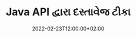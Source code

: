 ---
############################# Static ############################
layout: "product"
date: 2022-02-23T12:00:00+02:00
draft: false

product: "Annotation"
product_tag: "annotation"
platform: "Java"
platform_tag: "java"

############################# Head ############################
head_title: "જાવા દસ્તાવેજ એનોટેશન API | પીડીએફ વર્ડ એક્સેલ પીપીટીએક્સ ઈમેજીસ જુઓ અને ટીકા કરો"
head_description: "જાવા દસ્તાવેજ એનોટેશન API. PDF Word DOCX, Excel XLSX, PPTX, EML EMLX, VSS VSD, OTP, CAD અને ઇમેજ ફાઇલ ફોર્મેટ જુઓ, ટેગ કરો, ટિપ્પણી કરો અને ટીકા કરો."

############################# Header ##########################
title: "Java API દ્વારા દસ્તાવેજ ટીકા"
description: "કોઈપણ બાહ્ય સોફ્ટવેર ઇન્સ્ટોલ કર્યા વિના PDF, HTML, MS Office અને અન્ય દસ્તાવેજ ફોર્મેટ જોવા અને એનોટેટ કરવાની ક્ષમતાઓ સાથે Java એપ્લિકેશન્સ બનાવો."
button:
    enable: true
    icon: "fas fa-arrow-down"
    label: "મફત અજમાયશ ડાઉનલોડ કરો"
    link: "https://downloads.groupdocs.com/annotation/java"

############################# SubMenu #########################
submenu:
    enable: true
    
    left:
        img_alt: "GroupDocs.Annotation for Java"
        image: "https://www.groupdocs.cloud/templates/groupdocs/images/product-logos/groupdocs-annotation-java.png"
        product: "GroupDocs.Annotation"
        platform: "Java"

    middle:
        button:
            # button loop
            - link: "#features"
              text: "વિશેષતા"

            # button loop
            - link: "https://products.groupdocs.app/annotation"
              text: "લાઈવ ડેમો"

            # button loop
            - link: "https://purchase.groupdocs.com/pricing/annotation/java"
              text: "ભાવ"

    right:
        link_download: "https://downloads.groupdocs.com/annotation"
        link_learn: "https://docs.groupdocs.com/annotation/java/"
        link_buy: "https://purchase.groupdocs.com"

############################# Overview ############################
overview:
    enable: true
    content: |
      GroupDocs.Annotation Java API એ એક ઉત્પાદન છે જે તમને Android, MacOS, Linux, Windows જેવા વિવિધ પ્લેટફોર્મ્સ અને ઑપરેટિંગ સિસ્ટમ્સ પર દસ્તાવેજોમાં ટીકા સાથે કામ કરવાની મંજૂરી આપે છે. GroupDocs.Annotation સરળ API સાથે લાઇબ્રેરી પ્રદાન કરે છે જે ઘણા ફાયદાઓ આપે છે: ઉદાહરણ તરીકે, જો તમારે ડેટાને ગોપનીય રાખવાની જરૂર હોય અથવા લાઇબ્રેરી સાથે કામ કરવા માટે તમારે કેટલી શક્તિની જરૂર હોય તે પસંદ કરવાની જરૂર હોય અથવા એનોટેશન સાથેના કાર્યને આંશિક રીતે બદલવાની જરૂર હોય, તો લાઇબ્રેરી ખૂબ જ ઉપયોગી છે. હલકો અને લવચીક.

      Java API માટે GroupDocs.Annotation તમને વિવિધ પ્રકારની ટીકાઓ સાથે કામ કરવાની મંજૂરી આપે છે, જેમાં નીચેનાનો સમાવેશ થાય છે: ટેક્સ્ટ, પોલિલાઇન, એરિયા, અન્ડરલાઇન, પોઈન્ટ, વોટરમાર્ક, એરો, એલિપ્સ, ટેક્સ્ટ રિપ્લેસમેન્ટ, ડિસ્ટન્સ, ટેક્સ્ટ ફીલ્ડ, રિસોર્સ રિડેક્શન વગેરે. અને મોટા ભાગનાને સપોર્ટ કરે છે. લોકપ્રિય દસ્તાવેજ ફોર્મેટ્સ જેમ કે: પીડીએફ, એચટીએમએલ, માઈક્રોસોફ્ટ ઓફિસ વર્ડ, એક્સેલ સ્પ્રેડશીટ્સ, પાવરપોઈન્ટ પ્રેઝન્ટેશન, વિઝિયો, આઉટલુક ઈમેલ્સ, ઈમેજીસ, મેટાફાઈલ્સ, સીએડી ડ્રોઈંગ અને અન્ય વિવિધ ફોર્મેટ. API દસ્તાવેજ પૃષ્ઠોની થંબનેલ્સ મેળવવાની ક્ષમતા પ્રદાન કરે છે અને પીડીએફ ફાઇલોમાં અને તેમાંથી ટીકાને આયાત અને નિકાસને સમર્થન આપે છે.

      લાઇબ્રેરીનો ઉપયોગ કરીને, તમે [ઉમેરો](/annotation/bmp/), [ફેરફાર કરો](/annotation/bmp/), [એક્સ્ટ્રેક્ટ](/annotation/bmp/) અને [ડિલીટ](/annotation/java/bmp/) દસ્તાવેજોમાંથી ટીકાઓ, દસ્તાવેજોને ફેરવો, થંબનેલ્સ ઉકેલ બદલો અને આ બધી શક્યતાઓની સંપૂર્ણ સૂચિ નથી. તે તમામ સપોર્ટેડ ડોક્યુમેન્ટ ફોર્મેટમાં તમારી જરૂરિયાતો અનુસાર એનોટેશન પ્રોપર્ટીઝને કસ્ટમાઇઝ કરવા માટે ડેટા ઑબ્જેક્ટનો વ્યાપક સેટ પણ ઑફર કરે છે.

      Java API માટે GroupDocs.Annotation સાથે કામ કરવું ખૂબ જ સરળ છે અને તેમાં માત્ર થોડા મૂળભૂત પગલાંનો સમાવેશ થાય છે. પહેલા તમારે લાયસન્સ સેટઅપ કરવાની જરૂર છે, પછી તમે જેની સાથે કામ કરવા માંગો છો તે ફાઇલને પસંદ કરો, પછી ડોક્યુમેન્ટ એનોટેશન્સ (ડિલીટ/એડિટ/એક્સટ્રેક્ટ/ડિલીટ) સાથે કોઈક રીતે હેરફેર કરો અને પરિણામ સાચવો. વધુ માહિતી માટે કૃપા કરીને ઉત્પાદન [દસ્તાવેજીકરણ](https://docs.groupdocs.com/annotation/java/getting-started/) અથવા અમારા [ઉદાહરણો](https://github.com/groupdocs-annotation/GroupDocs.Annotation-for-Java) સેટ કરો.
      
      GroupDocs.Annotation નિયમિતપણે અપડેટ કરવામાં આવે છે અને તેના ગ્રાહકો માટે સપોર્ટ પૂરો પાડે છે, અમને પ્રશ્નો પૂછવા અથવા તમારા વિચારો મોકલવા અથવા કંઈક નવું કરવા માટે તમારી જરૂરિયાતો વિશે અમને જણાવવા માટે તમારું હંમેશા સ્વાગત છે અને અમે તેને અમારા નવા સંસ્કરણોમાં રાજીખુશીથી અમલમાં મૂકીશું.
    tabs:
      enable: true
      
      ## TAB ONE ##
      tab_one:
        description: |
          નીચે GroupDocs ની ઝાંખી છે. Java માટે એનોટેશન:
      
        right:
          enable: true
          icon: "fab fa-html5"
          title:  ઝાંખી
          content: |
            * ટીકાઓ ઉમેરો
            * ટીકાઓ નિકાસ કરો 
            * ટીકાઓ આયાત કરો
            * જવાબ આધારિત ટિપ્પણીઓ
            * એનોટેશન સુસંગતતા
      
      ## TAB TWO ##
      tab_two:
        description: |
          Java માટે GroupDocs.Annotation તમામ લોકપ્રિય [દસ્તાવેજ ફાઇલ ફોર્મેટ્સ](https://docs.groupdocs.com/annotation/java/supported-document-formats/) ને સપોર્ટ કરે છે જેમાં નીચેનાનો સમાવેશ થાય છે: Microsoft Office, PDF, images અને અન્ય ઘણા.

        left:
          enable: true
          table:
            # table loop
            - title: "Microsoft Office Formats"
              content: |
                * **Word**: [DOC](/annotation/java/doc/), [DOCX](/annotation/java/docx/), [DOCM](/annotation/java/docm/), [DOT](/annotation/java/dot/), [DOTX](/annotation/java/dotx/), [RTF](/annotation/java/rtf/)
                * **Excel**: [XLS](/annotation/java/xls/), [XLSX](/annotation/java/xlsx/), [XLSB](/annotation/java/xlsb/), [XLSM](/annotation/java/xlsm/)
                * **PowerPoint**: [PPT](/annotation/java/ppt/), [PPTX](/annotation/java/pptx/), [PPS](/annotation/java/pps/), [PPSX](/annotation/java/ppsx/), [POTM](/annotation/java/potm/), [POTX](/annotation/java/potx/), [PPSM](/annotation/java/ppsm/), [PPTM](/annotation/java/pptm/), [WMF](/annotation/java/wmf/), [EMF](/annotation/java/emf/)
                * **Outlook**: [EML](/annotation/java/eml/), [EMLX](/annotation/java/emlx/), [MSG](/annotation/java/msg/)
                * **Visio**: [VSS](/annotation/java/vss/), [VST](/annotation/java/vst/), [VSD](/annotation/java/vsd/), [VSDX](/annotation/java/vsdx/), [VSX](/annotation/java/vsx/)

        right:
          enable: true
          table:
            # table loop
            - title: "Other Formats"
              content: |
                * **Portable**: [PDF](/annotation/java/pdf/) (PDF/A-1a, PDF/A-1b, PDF/A-2a)
                * **OpenDocument**: [ODT](/annotation/java/odt/), [ODS](/annotation/java/ods/), [ODP](/annotation/java/odp/)
                * **Images**: [BMP](/annotation/java/bmp/), [JPG](/annotation/java/jpg/), [JPEG](/annotation/java/jpeg/), [TIFF](/annotation/java/tiff/), [TIF](/annotation/java/tif/), [PNG](/annotation/java/png/), [GIF](/annotation/java/gif/), [DCM](/annotation/java/dcm/), [DICOM](/annotation/java/dicom/)
                * **AutoCAD**: [DWG](/annotation/java/dwg/), [DXF](/annotation/java/dxf/), [CAD](/annotation/java/cad/)
                * **Other**: [HTM](/annotation/java/htm/), [HTML](/annotation/java/html/), [CSV](/annotation/java/csv/), [DJVU](/annotation/java/djvu/), [OTP](/annotation/java/otp/), [OTT](/annotation/java/ott/)

      ## TAB THREE ##
      tab_three:
        description: |
          GroupDocs. Java માટે એનોટેશન નીચેના ઓપરેટિંગ સિસ્ટમ્સ, ફ્રેમવર્ક અને પેકેજ મેનેજર્સને સપોર્ટ કરે છે:
        
        left:
          enable: true
          table:
            # table loop
            - icon: "fab fa-windows"
              title:  ઓપેરેટીંગ સીસ્ટમ
              content: |
                * Microsoft Windows Desktop
                * Microsoft Windows Server
                * Linux
                * MacOS

            # table loop
            - icon: "fas fa-code"
              title:  આધારભૂત ફ્રેમવર્ક
              content: |
                * Java 7 (1.7) and above

        right:
          enable: true
          table:
            # table loop
            - icon: "fas fa-cogs"
              title:  વિકાસ પર્યાવરણ
              content: |
                * NetBeans
                * IntelliJ IDEA
                * Eclipse

            # table loop
            - icon: "fas fa-tools"
              title:  ઓટોમેશન ટૂલ બનાવો
              content: |
                * Maven

############################# Features ############################
features:
    enable: true
    title: GroupDocs.જાવા સુવિધાઓ માટે એનોટેશન

    feature:
      # feature loop
      - icon: "fas fa-copy"
        link: "https://docs.groupdocs.com/annotation/java/add-area-annotation/"
        content: દસ્તાવેજમાં વિસ્તાર એનોટેશન ઉમેરો અને સરળ અને નેસ્ટેડ ટિપ્પણીઓને લિંક કરો

      # feature loop
      - icon: "fas fa-eye"
        link: "https://docs.groupdocs.com/annotation/java/add-arrow-annotation/"
        content: એરો એનોટેશનનો ઉપયોગ કરીને વિશિષ્ટ સામગ્રી તરફ નિર્દેશ કરો

      # feature loop
      - icon: "fas fa-bolt"
        link: "https://docs.groupdocs.com/annotation/java/add-watermark-annotation/"
        content: ટેક્સ્ટ વોટરમાર્ક્સને પીડીએફ, સ્લાઇડ્સ, એક્સેલ વર્કશીટ્સ, છબીઓ અને આકૃતિઓ પર કોણીય સ્થાન પર સેટ કરો
      
      # feature loop
      - icon: "fas fa-file-powerpoint"
        link: "https://docs.groupdocs.com/annotation/java/add-point-annotation/"
        content: પોઈન્ટ એનોટેશનનો ઉપયોગ કરીને દસ્તાવેજમાં કોઈપણ જગ્યાએ પોપઅપ ટિપ્પણીઓ ઉમેરો

      # feature loop
      - icon: "fas fa-code"
        link: "https://docs.groupdocs.com/annotation/java/add-polyline-annotation/"
        content: લાઇન સેગમેન્ટ્સ, આર્ક સેગમેન્ટ્સ અથવા બંનેના સિક્વન્સને કનેક્ટ કરવા માટે પોલિલાઇન એનોટેશનનો ઉપયોગ કરો

      # feature loop
      - icon: "fas fa-cloud"
        link: "https://docs.groupdocs.com/annotation/java/add-ellipse-annotation/"
        content: પીડીએફ, વર્ડ ડોક્યુમેન્ટ્સ, સ્પ્રેડશીટ્સ, પ્રેઝન્ટેશન, ડાયાગ્રામ અને ઈમેજીસમાં એલિપ્સ એનોટેશન ઉમેરો

      # feature loop
      - icon: "fas fa-remove-format"
        link: "https://docs.groupdocs.com/annotation/java/add-watermark-annotation/"
        content: પીડીએફ, પાવરપોઈન્ટ, એક્સેલ, ઈમેજીસ અને ડાયાગ્રામ માટે કોણીય વોટરમાર્ક ઉમેરો

      # feature loop
      - icon: "fas fa-comment-slash"
        link: "https://docs.groupdocs.com/annotation/java/add-underline-annotation/"
        content: દસ્તાવેજના ઇમેજ રિપ્રેઝન્ટેશનમાં ટેક્સ્ટ એનોટેશનના કોઓર્ડિનેટ્સ મેળવો

      # feature loop
      - icon: "fas fa-location-arrow"
        link: "https://docs.groupdocs.com/annotation/java/add-annotation-to-the-document/"
        content: દસ્તાવેજમાં ચોક્કસ ટેક્સ્ટને રેખાંકિત કરો, સ્ટ્રાઇકથ્રુ કરો અથવા સંશોધિત કરો

      # feature loop
      - icon: "fas fa-border-all"
        link: "https://docs.groupdocs.com/annotation/java/add-annotation-to-the-document/"
        content: દસ્તાવેજમાં ટેક્સ્ટ સ્ટેમ્પ અથવા વોટરમાર્ક અને ટેક્સ્ટ ફીલ્ડ ઉમેરો

      # feature loop
      - icon: "fas fa-wrench"
        link: "https://docs.groupdocs.com/annotation/java/add-point-annotation/"
        content: વર્ડ ડોક્યુમેન્ટ્સ અને પાવરપોઈન્ટ પ્રેઝન્ટેશન વચ્ચે ટીકાઓ આયાત અને નિકાસ કરો

      # feature loop
      - icon: "fas fa-columns"
        link: "https://docs.groupdocs.com/annotation/java/add-strikeout-annotation/"
        content: ટેક્સ્ટ, ટેક્સ્ટ રિપ્લેસમેન્ટ, વોટરમાર્ક અને રિસોર્સ રીડેક્શન એનોટેશન પ્રકારો સાથે એક્સેલ સ્પ્રેડશીટ્સની ટીકા કરો

      # feature loop
      - icon: "fas fa-file-word"
        link: "https://docs.groupdocs.com/annotation/java/get-file-info/"
        content: પાવરપોઈન્ટ પ્રસ્તુતિઓ અને સ્લાઈડ્સમાં પોલીલાઈન, સ્ટ્રાઈકથ્રુ, અન્ડરલાઈન અથવા ટેક્સ્ટ ટીકાઓ ઉમેરો

      # feature loop
      - icon: "fas fa-envelope"
        link: "https://docs.groupdocs.com/annotation/java/basic-usage/"
        content: X, Y કોઓર્ડિનેટ્સનો ઉપયોગ કરીને પ્રસ્તુતિઓમાં પોઈન્ટ એનોટેશન માર્ક કરો

      # feature loop
      - icon: "fas fa-print"
        link: "https://docs.groupdocs.com/annotation/java/add-strikeout-annotation/"
        content: છબીઓમાં સ્ટ્રાઈકથ્રુ, ટેક્સ્ટ, અન્ડરલાઈન અથવા પોલીલાઈન ટીકાઓ ઉમેરો

      # feature loop
      - icon: "fas fa-file-archive"
        link: "https://docs.groupdocs.com/annotation/java/add-link-annotation/"
        content: વિઝિયો ડાયાગ્રામ માટે દસ્તાવેજ માહિતી અને છબીઓ મેળવો, જેમ કે VSS અને VSD
      
      # feature loop
      - icon: "fas fa-file-code"
        link: "https://docs.groupdocs.com/annotation/java/basic-usage/"
        content: દસ્તાવેજ પૃષ્ઠોની થંબનેલ્સ મેળવો અને બહુ-પૃષ્ઠ TIFF ફાઇલો સાથે કામ કરો

      # feature loop
      - icon: "fas fa-file-excel"
        link: "https://docs.groupdocs.com/annotation/java/get-file-info/"
        content: સિંગલ ફંક્શન કૉલ વડે ડોક્યુમેન્ટની તમામ એનોટેશન મેળવો

      # feature loop
      - icon: "fas fa-heading"
        link: "https://docs.groupdocs.com/annotation/java/add-link-annotation/"
        content: પીડીએફ, વર્ડ અને પાવરપોઈન્ટ પ્રેઝન્ટેશનમાં લિંક એનોટેશન ઉમેરો

      # feature loop
      - icon: "fas fa-project-diagram"
        link: "https://docs.groupdocs.com/annotation/java/add-point-annotation/"
        content: પીડીએફ, વર્ડ, ડાયાગ્રામ, સ્લાઇડ્સ અને અન્ય મુખ્ય દસ્તાવેજ ફોર્મેટ માટે એસવીજી પાથ પાર્સિંગ સપોર્ટ

      # feature loop
      - icon: "fas fa-cube"
        link: "https://docs.groupdocs.com/annotation/java/technical-support/"
        content: વર્ડ ડોક્યુમેન્ટ્સમાં વોટરમાર્ક એનોટેશન ઉમેરવા અને ટેક્સ્ટ રિપ્લેસમેન્ટ માટે ક્લિનઅપ માટે સપોર્ટ

      # feature loop
      - icon: "fab fa-uncharted"
        link: "https://docs.groupdocs.com/annotation/java/technical-support/"
        content: ટેક્સ્ટ એનોટેશન માટે ડાયાગ્રામમાં શેપ પ્રોસેસિંગ સપોર્ટ
  
      # feature loop
      - icon: "fab fa-uncharted"
        link: "https://docs.groupdocs.com/annotation/java/advanced-usage/"
        content: ઝડપી પ્રક્રિયા માટે દસ્તાવેજોના પૃષ્ઠ પૂર્વાવલોકનો કેશ કરીને સમય બચાવો
  
      # feature loop
      - icon: "fab fa-uncharted"
        link: "https://docs.groupdocs.com/annotation/java/add-annotation-to-the-document/"
        content: જૂના ફોર્મેટ્સ સાથે પણ સરળતાથી વર્ડ, એક્સેલ અને પાવરપોઈન્ટ ડોક્યુમેન્ટ્સની ટીકા કરો

      # feature loop
      - icon: "fab fa-uncharted"
        link: "https://docs.groupdocs.com/annotation/java/add-distance-annotation/"
        content: એક્સેલ, પાવરપોઈન્ટ અને આકૃતિઓ માટે ડિસ્ટન્સ એનોટેશન કૅપ્શન પ્રદર્શિત કરો

############################# Support ############################
support:
    enable: true

############################# Solutions ############################
solutions:
    enable: true
    title: GroupDocs.Annotation અન્ય લોકપ્રિય વિકાસ વાતાવરણ માટે દસ્તાવેજ જોવા API ઓફર કરે છે

    solution:
        # solution loop
        - img_alt: "GroupDocs.Annotation for .NET"
          image: "https://www.groupdocs.cloud/templates/groupdocs/images/product-logos/groupdocs-annotation-net.png"
          product: "GroupDocs.Annotation"
          platform: ".NET"
          link: "/annotation/net/"

############################# Back to top ###############################
back_to_top:
  enable: true
---